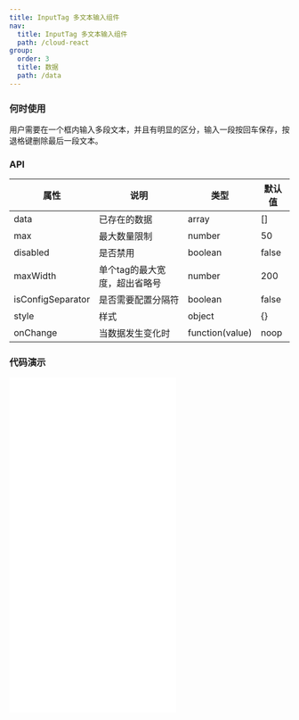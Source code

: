 ```yaml
---
title: InputTag 多文本输入组件
nav:
  title: InputTag 多文本输入组件
  path: /cloud-react
group:
  order: 3
  title: 数据
  path: /data
---
```


### 何时使用

用户需要在一个框内输入多段文本，并且有明显的区分，输入一段按回车保存，按退格键删除最后一段文本。

### API

| 属性       | 说明             | 类型    | 默认值  |
| ---------- | ---------------- | ------- | ------- |
| data       | 已存在的数据         | array  | [] |
| max       | 最大数量限制         | number  | 50 |
| disabled       | 是否禁用         | boolean  | false |
| maxWidth | 单个tag的最大宽度，超出省略号 | number | 200   |
| isConfigSeparator | 是否需要配置分隔符 | boolean | false   |
| style | 样式 | object | {}   |
| onChange | 当数据发生变化时 | function(value) | noop   |

 ### 代码演示 

<embed src="@components/input-tag/demos/basic-input-tag.md" /> 

<embed src="@components/input-tag/demos/disabled.md" /> 

<embed src="@components/input-tag/demos/separator.md" /> 

<embed src="@components/input-tag/demos/style.md" /> 
